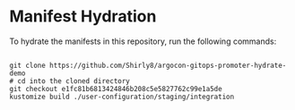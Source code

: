 
# Manifest Hydration

To hydrate the manifests in this repository, run the following commands:

```shell

git clone https://github.com/Shirly8/argocon-gitops-promoter-hydrate-demo
# cd into the cloned directory
git checkout e1fc81b6813424846b208c5e5827762c99e1a5de
kustomize build ./user-configuration/staging/integration
```